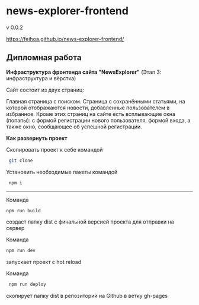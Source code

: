 # news-explorer-frontend

v 0.0.2

https://feihoa.github.io/news-explorer-frontend/

## Дипломная работа

**Инфраструктура фронтенда сайта "NewsExplorer"**
(Этап 3: инфраструктура и вёрстка)

Сайт состоит из двух страниц:

Главная страница с поиском.
Страница с сохранёнными статьями, на которой отображаются новости, добавленные пользователем в избранное.
Кроме этих страниц на сайте есть всплывающие окна (попапы):
с формой регистрации нового пользователя, формой входа, а также окно, сообщающее об успешной регистрации.


**Как развернуть проект**

Скопировать проект к себе командой <br />
```bash
 git clone 
```

Установить необходимые пакеты командой <br />
```bash
 npm i 
 ```

---------

Команда <br />
```bash
npm run build
```
создаст папку dist с финальной версией проекта для отправки на сервер<br />

Команда <br />
```bash
npm run dev
```
запускает проект с hot reload <br />

Команда <br />
```bash
 npm run deploy
```
скопирует папку dist в репозиторий на Github в ветку gh-pages
